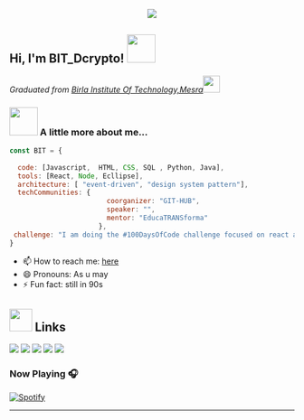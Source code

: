 <p align="center">
  <img src="https://github.com/chandrikadeb7/chandrikadeb7/blob/master/readme.gif">
</p>



<h2> Hi, I'm BIT_Dcrypto! <img src="https://media.giphy.com/media/mGcNjsfWAjY5AEZNw6/giphy.gif" width="50"></h2>
<!-- img align='right' src="https://media.giphy.com/media/9LXK53YbaDpWAGhqTO/giphy.gif" width="230" style="border-radius: 50px; padding:20px; " -->
<p><em>Graduated from <a href="https://www.bitmesra.ac.in/">Birla Institute Of Technology,Mesra</a><img src="https://media.giphy.com/media/fYSnHlufseco8Fh93Z/giphy.gif" width="30"></br>
</em></p>


### <img src="https://media.giphy.com/media/VgCDAzcKvsR6OM0uWg/giphy.gif" width="50"> A little more about me...  

```javascript
const BIT = {
  
  code: [Javascript,  HTML, CSS, SQL , Python, Java],
  tools: [React, Node, Ecllipse],
  architecture: [ "event-driven", "design system pattern"],
  techCommunities: {
                        coorganizer: "GIT-HUB",
                        speaker: "",
                        mentor: "EducaTRANSforma"
                      },
 challenge: "I am doing the #100DaysOfCode challenge focused on react and typescript"
}
```

- 📫 How to reach me: [here](https://BIT-Dcrypto.github.io)
- 😄 Pronouns: As u may
- ⚡ Fun fact: still in 90s

## <img height="40" src="https://raw.githubusercontent.com/innng/innng/master/assets/kyubey.gif"/> Links
[![](https://img.shields.io/badge/-linkedin-0073B1?style=flat-square)](http://linkedin.com/in/ingridrselis)
[![](https://img.shields.io/badge/-twitter-1C9CEA?style=flat-square)](https://twitter.com/_ing_)
[![](https://img.shields.io/badge/-meetup-EE3E5D?style=flat-square)](https://www.meetup.com/members/2623543/)
[![](https://img.shields.io/badge/-resume-332B40?style=flat-square)](https://resume.io/r/zUDwciy)
[![](https://img.shields.io/badge/-badges-2D4E00?style=flat-square)](https://www.youracclaim.com/users/ingridroslis/badges)


### Now Playing 🎧

[![Spotify](https://github-readme-remake.vercel.app/api/spotify)](https://open.spotify.com/user/mr5jgbqp3jw221j271iz2nix9)
<br/>

---
